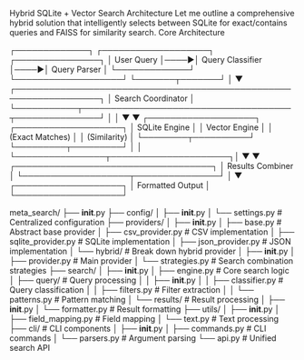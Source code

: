 Hybrid SQLite + Vector Search Architecture
Let me outline a comprehensive hybrid solution that intelligently selects between SQLite for exact/contains queries and FAISS for similarity search.
Core Architecture

┌─────────────┐     ┌───────────────────┐     ┌───────────────┐
│ User Query  │────▶│ Query Classifier  │────▶│ Query Parser  │
└─────────────┘     └───────────────────┘     └───────┬───────┘
                                                     │
                                                     ▼
┌─────────────────────────────────────────────────────────────────┐
│                        Search Coordinator                       │
└───────────┬─────────────────────────────────────┬───────────────┘
            │                                     │
            ▼                                     ▼
┌───────────────────┐                   ┌───────────────────┐
│  SQLite Engine    │                   │   Vector Engine   │
│  (Exact Matches)  │                   │  (Similarity)     │
└────────┬──────────┘                   └─────────┬─────────┘
         │                                        │
         └────────────────┬─────────────────────┐│
                          ▼                     ▼
                ┌───────────────────────────────────┐
                │        Results Combiner           │
                └───────────────────┬───────────────┘
                                    │
                                    ▼
                          ┌───────────────────┐
                          │  Formatted Output │
                          └───────────────────┘



meta_search/
├── __init__.py
├── config/
│   ├── __init__.py
│   └── settings.py          # Centralized configuration
├── providers/
│   ├── __init__.py
│   ├── base.py              # Abstract base provider
│   ├── csv_provider.py      # CSV implementation
│   ├── sqlite_provider.py   # SQLite implementation
│   ├── json_provider.py     # JSON implementation
│   └── hybrid/              # Break down hybrid provider
│       ├── __init__.py
│       ├── provider.py      # Main provider
│       └── strategies.py    # Search combination strategies
├── search/
│   ├── __init__.py
│   ├── engine.py            # Core search logic
│   ├── query/               # Query processing
│   │   ├── __init__.py
│   │   ├── classifier.py    # Query classification
│   │   ├── filters.py       # Filter extraction
│   │   └── patterns.py      # Pattern matching
│   └── results/             # Result processing
│       ├── __init__.py
│       └── formatter.py     # Result formatting
├── utils/
│   ├── __init__.py
│   ├── field_mapping.py     # Field mapping
│   └── text.py              # Text processing
├── cli/                     # CLI components
│   ├── __init__.py
│   ├── commands.py          # CLI commands
│   └── parsers.py           # Argument parsing
└── api.py                   # Unified search API